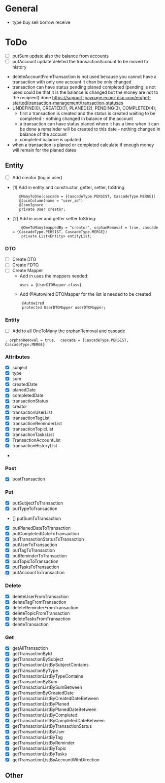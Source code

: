 # General

- type buy sell borrow receive

# ToDo

- [ ] putSum update also the balance from accounts
- [ ] putAccount update deleted the transactionAccount to be moved to history
- deleteAccountFromTransaction is not used because you cannot have a transaction with only one account it chan be only
  changed
- transaction can have status pending planed completed (pending is not used could be that it is the balance is changed
  but the money are not to the recipient)
  done https://support-paypage.ecom-psp.com/en/get-started/transaction-management/transaction-statuses
- UNDEFINE(0),
  CREATED(1),
  PLANED(2),
  PENDING(3),
  COMPLETED(4);
    - first a transaction is created and the status is created waiting to be completed - nothing changed in balance of
      the account
    - a transaction can have status planed where it has a time when it can be done a remainder will be created to this
      date - nothing changed in balance of the account
    - completed balance is updated
- when a transaction is planed or completed calculate if enough money will remain for the planed dates

## Entity

- [ ] Add creator (log in user)
- [1] Add in entity and constructor, getter, setter, toString:
   ```
      @ManyToOne(cascade = {CascadeType.PERSIST, CascadeType.MERGE})
      @JoinColumn(name = "user_id")
      @JsonIgnore
      private User creator;
  ```
- [2] Add in user and getter setter toString:
  ```
      @OneToMany(mappedBy = "creator", orphanRemoval = true, cascade = {CascadeType.PERSIST, CascadeType.MERGE})
      private List<Entity> entityList;
  ```

### DTO

- [ ] Create DTO
- [ ] Create FDTO
- [ ] Create Mapper
    - Add in uses the mappers needed:
      ```
      uses = {UserDTOMapper.class}
      ```
    - Add @Autowired DTOMapper for the list is needed to be created
      ```
       @Autowired
       protected UserDTOMapper userDTOMapper;
      ```

### Entity

- [ ] Add to all OneToMany the orphanRemoval and cascade

```
, orphanRemoval = true,  cascade = {CascadeType.PERSIST, CascadeType.MERGE}
```

### Attributes

- [x] subject
- [x] type
- [x] sum
- [x] createdDate
- [x] planedDate
- [x] completedDate
- [x] transactionStatus
- [x] creator
- [x] transactionUserList
- [x] transactionTagList
- [x] transactionReminderList
- [x] transactionTopicList
- [x] transactionTasksList
- [x] TransactionAccountList
- [x] transactionHistoryList

-

### Post

- [x] postTransaction

### Put

- [x] putSubjectToTransaction
- [x] putTypeToTransaction
- [] putSumToTransaction
- [x] putPlanedDateToTransaction
- [x] putCompletedDateToTransaction
- [x] putTransactionStatusToTransaction
- [x] putUserToTransaction
- [x] putTagToTransaction
- [x] putReminderToTransaction
- [x] putTopicToTransaction
- [x] putTasksToTransaction
- [x] putAccountToTransaction

### Delete

- [x] deleteUserFromTransaction
- [x] deleteTagFromTransaction
- [x] deleteReminderFromTransaction
- [x] deleteTopicFromTransaction
- [x] deleteTasksFromTransaction
- [x] deleteTransaction

### Get

- [x] getAllTransaction
- [x] getTransactionById
- [x] getTransactionBySubject
- [x] getTransactionListBySubjectContains
- [x] getTransactionByType
- [x] getTransactionListByTypeContains
- [x] getTransactionBySum
- [x] getTransactionListBySumBetween
- [x] getTransactionByCreatedDate
- [x] getTransactionListByCreatedDateBetween
- [x] getTransactionListByPlaned
- [x] getTransactionListByPlanedDateBetween
- [x] getTransactionListByCompleted
- [x] getTransactionListByCompletedDateBetween
- [x] getTransactionListByTransactionStatus
- [x] getTransactionListByUser
- [x] getTransactionListByTag
- [x] getTransactionListByReminder
- [x] getTransactionListByTopic
- [x] getTransactionListByTasks
- [x] getTransactionListByAccountWithDirection

## Other
